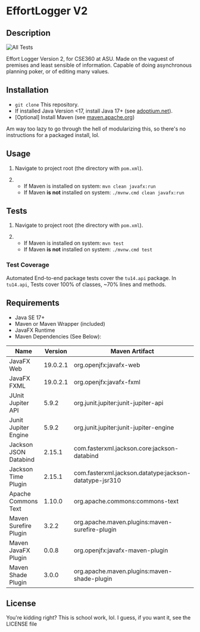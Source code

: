 # EffortLogger V2

## Description
![All Tests](https://github.com/sverma89asu/EffortLoggerV2/actions/workflows/maven.yml/badge.svg)

Effort Logger Version 2, for CSE360 at ASU. Made on the vaguest of premises and least sensible of information.
Capable of doing asynchronous planning poker, or of editing many values. 

## Installation
- `git clone` This repository.
- If installed Java Version <17, install Java 17+ (see [adoptium.net](https://adoptium.net)).
- [Optional] Install Maven (see [maven.apache.org](https://maven.apache.org/users/index.html))

Am way too lazy to go through the hell of modularizing this, so there's no instructions for a 
packaged install, lol.

## Usage
1. Navigate to project root (the directory with `pom.xml`).

2.  
   - If Maven is installed on system: `mvn clean javafx:run`
   - If Maven **is not** installed on system: `./mvnw.cmd clean javafx:run`

## Tests
1. Navigate to project root (the directory with `pom.xml`).

2.
   - If Maven is installed on system: `mvn test`
   - If Maven **is not** installed on system: `./mvnw.cmd test`

### Test Coverage
Automated End-to-end package tests cover the `tu14.api` package.
In `tu14.api`, Tests cover 100% of classes, ~70% lines and methods.  

## Requirements
- Java SE 17+ 
- Maven or Maven Wrapper (included)
- JavaFX Runtime 
- Maven Dependencies (See Below):

| Name                  | Version  | Maven Artifact                                         |
|-----------------------|----------|--------------------------------------------------------|
| JavaFX Web            | 19.0.2.1 | org.openjfx:javafx-web                                 |
| JavaFX FXML           | 19.0.2.1 | org.openjfx:javafx-fxml                                |
| JUnit Jupiter API     | 5.9.2    | org.junit.jupiter:junit-jupiter-api                    |
| Junit Jupiter Engine  | 5.9.2    | org.junit.jupiter:junit-jupiter-engine                 |
| Jackson JSON Databind | 2.15.1   | com.fasterxml.jackson.core:jackson-databind            |
| Jackson Time Plugin   | 2.15.1   | com.fasterxml.jackson.datatype:jackson-datatype-jsr310 |
| Apache Commons Text   | 1.10.0   | org.apache.commons:commons-text                        | 
| Maven Surefire Plugin | 3.2.2    | org.apache.maven.plugins:maven-surefire-plugin         |
| Maven JavaFX Plugin   | 0.0.8    | org.openjfx:javafx-maven-plugin                        |
| Maven Shade Plugin    | 3.0.0    | org.apache.maven.plugins:maven-shade-plugin            |

## License
You're kidding right? This is school work, lol. I guess, if you want it, see the LICENSE file


